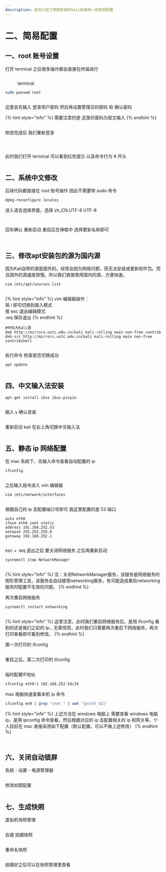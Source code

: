 ```yaml
---
description: 该文介绍了刚刚安装的kali系统的一些简易配置
---
```


# 二、简易配置



## &#x20;一、root 账号设置

打开 terminal 之后很多操作都会直接在终端进行

<figure><img src=".gitbook/assets/image (9).png" alt=""><figcaption><p>terminal</p></figcaption></figure>

```sh
sudo passwd root
```

<figure><img src=".gitbook/assets/image (1) (1).png" alt=""><figcaption></figcaption></figure>

这里会先输入 登录用户密码 然后再设置管理员的密码 和 确认密码

{% hint style="info" %}
需要注意的是 这里的密码为密文输入
{% endhint %}

<figure><img src=".gitbook/assets/image (3) (1).png" alt=""><figcaption></figcaption></figure>

修改完成后 我们重新登录

<figure><img src=".gitbook/assets/image (4) (1).png" alt=""><figcaption></figcaption></figure>

<figure><img src=".gitbook/assets/image (5) (1).png" alt=""><figcaption></figcaption></figure>

<figure><img src=".gitbook/assets/image (6) (1).png" alt=""><figcaption></figcaption></figure>

此时我们打开 terminal 可以看到红色提示 以及命令行为 # 开头

<figure><img src=".gitbook/assets/image (7) (1).png" alt=""><figcaption></figcaption></figure>

## 二、系统中文修改

后续代码都直接在 root 账号操作 因此不需要带 sudo 命令

```sh
dpkg-reconfigure locales
```

进入语言选择界面，选择 zh\_CN.UTF-8 UTF-8

<figure><img src=".gitbook/assets/image (8) (1).png" alt=""><figcaption></figcaption></figure>

<figure><img src=".gitbook/assets/image (10).png" alt=""><figcaption></figcaption></figure>

回车确认 重新启动 重启后在弹框中 选择更新名称即可

<figure><img src=".gitbook/assets/image (11).png" alt=""><figcaption></figcaption></figure>

<figure><img src=".gitbook/assets/image (12).png" alt=""><figcaption></figcaption></figure>

## 三、修改apt安装包的源为国内源

因为Kali自带的源是国外的，经常会因为网络问题，而无法安装或更新软件包。而且国外的源速度很慢。所以我们直接使用国内的源，方便快速。

```sh
vim /etc/apt/sources.list
```

<figure><img src=".gitbook/assets/image (15).png" alt=""><figcaption></figcaption></figure>

{% hint style="info" %}
vim 编辑器操作：\
按 i 即可切换到输入模式\
按 esc 退出编辑模式\
:wq 保存退出
{% endhint %}

```shell
#中科大Kali源
deb http://mirrors.ustc.edu.cn/kali kali-rolling main non-free contrib
deb-src http://mirrors.ustc.edu.cn/kali kali-rolling main non-free contribshell
```

<figure><img src=".gitbook/assets/image (16).png" alt=""><figcaption></figcaption></figure>

执行命令 检查是否切换成功

```sh
apt update
```

<figure><img src=".gitbook/assets/image (17).png" alt=""><figcaption></figcaption></figure>

## 四、中文输入法安装

```
apt-get install ibus ibus-pinyin
```

<figure><img src=".gitbook/assets/image (13).png" alt=""><figcaption></figcaption></figure>

输入 y 确认安装

<figure><img src=".gitbook/assets/image (18).png" alt=""><figcaption></figcaption></figure>

重新启动 kali 在右上角切换中文输入法

<figure><img src=".gitbook/assets/image (19).png" alt=""><figcaption></figcaption></figure>

## 五、静态 ip 网络配置

在 mac 系统下，先输入命令查看自动配置的 ip

```sh
ifconfig
```

<figure><img src=".gitbook/assets/image.png" alt=""><figcaption></figcaption></figure>

之后输入指令进入 vim 编辑器

```sh
vim /etc/network/interfaces
```

<figure><img src=".gitbook/assets/image (1).png" alt=""><figcaption></figcaption></figure>

根据自己的 ip 去配置端口号即可 我这里配置的是 53 端口

```
auto eth0
iface eth0 inet static			
address 192.168.252.53			
netmask 255.255.255.0			
gateway 192.168.252.1
```

<figure><img src=".gitbook/assets/image (2).png" alt=""><figcaption></figcaption></figure>

&#x20;esc + :wq 退出之后 要关闭网络服务 之后再重新启动

```sh
systemctl stop NetworkManager
```

<figure><img src=".gitbook/assets/image (3).png" alt=""><figcaption></figcaption></figure>

{% hint style="info" %}
注：关闭NetworkManager服务，该服务是网络服务的图形管理工具，该服务会自动接管networking服务，有可能造成重启networking服务时配置不生效的问题。
{% endhint %}

再次重启网络服务

```sh
systemctl restart networking
```

<figure><img src=".gitbook/assets/image (4).png" alt=""><figcaption></figcaption></figure>

{% hint style="info" %}
这里注意，此时我们重启网络服务后，是用 ifconfig 看到的还是我们之前的 ip，无需惊慌，此时我们只需要再次重启下网络服务，再次打印查看即可看到修改。
{% endhint %}

第一次打印的 ifconfig

<figure><img src=".gitbook/assets/image (5).png" alt=""><figcaption></figcaption></figure>

重启之后，第二次打印的 ifconfig

<figure><img src=".gitbook/assets/image (6).png" alt=""><figcaption></figcaption></figure>

临时配置IP地址

```sh
ifconfig eth0:1 192.168.252.54/24
```

mac 电脑快速查看本机 ip 命令

```sh
ifconfig en0 | grep "inet " | awk '{print $2}'
```

{% hint style="info" %}
上述方法在 windows 电脑上 需要查看 windows 电脑 ip，是用 ipconfig 命令查看，然后根据对应的 ip 去配置相关的 ip 和网关等，个人目前在 mac 直接采用如下配置（默认配置，可以不做上述修改）
{% endhint %}

<figure><img src=".gitbook/assets/image (7).png" alt=""><figcaption></figcaption></figure>

<figure><img src=".gitbook/assets/image (8).png" alt=""><figcaption></figcaption></figure>

## 六、关闭自动锁屏

系统 - 设置 - 电源管理器

<figure><img src=".gitbook/assets/image (20).png" alt=""><figcaption></figcaption></figure>

修改如图配置

<figure><img src=".gitbook/assets/image (21).png" alt=""><figcaption></figcaption></figure>

## 七、生成快照

虚拟机快照管理

<figure><img src=".gitbook/assets/image (22).png" alt=""><figcaption></figcaption></figure>

右键 拍摄快照

<figure><img src=".gitbook/assets/image (23).png" alt=""><figcaption></figcaption></figure>

重命名快照

<figure><img src=".gitbook/assets/image (24).png" alt=""><figcaption></figcaption></figure>

拍摄好之后可以在快照管理里查看

<figure><img src=".gitbook/assets/image (25).png" alt=""><figcaption></figcaption></figure>

